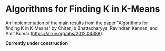 # Algorithms for Finding K in K-Means
An Implementation of the main results from the paper "Algorithms for finding K in K-Means" by Chiranjib Bhattacharyya, Ravindran Kannan, and Amit Kumar (https://arxiv.org/abs/2012.04388).

**Currently under construction**
